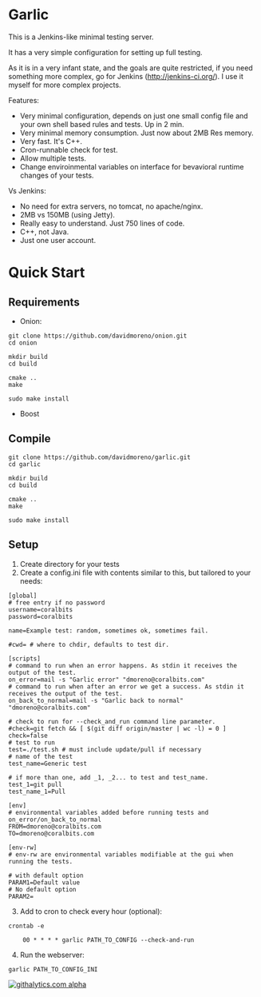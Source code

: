 Garlic
======

This is a Jenkins-like minimal testing server.

It has a very simple configuration for setting up full testing.

As it is in a very infant state, and the goals are quite restricted, if you need something
more complex, go for Jenkins (http://jenkins-ci.org/). I use it myself for more complex projects.

Features:
 * Very minimal configuration, depends on just one small config file and your own shell based rules and tests. Up in 2 min.
 * Very minimal memory consumption. Just now about 2MB Res memory. 
 * Very fast. It's C++.
 * Cron-runnable check for test.
 * Allow multiple tests.
 * Change enviroinmental variables on interface for bevavioral runtime changes of your tests.

Vs Jenkins:
 * No need for extra servers, no tomcat, no apache/nginx.
 * 2MB vs 150MB (using Jetty).
 * Really easy to understand. Just 750 lines of code.
 * C++, not Java.
 * Just one user account.

Quick Start
===========

Requirements
------------

 * Onion:

```
git clone https://github.com/davidmoreno/onion.git
cd onion

mkdir build
cd build

cmake ..
make

sudo make install
```

 * Boost

Compile
-------

```
git clone https://github.com/davidmoreno/garlic.git
cd garlic

mkdir build
cd build

cmake ..
make

sudo make install
```

Setup
-----

1. Create directory for your tests
2. Create a config.ini file with contents similar to this, but tailored to your needs:

```
[global]
# free entry if no password
username=coralbits
password=coralbits

name=Example test: random, sometimes ok, sometimes fail.

#cwd= # where to chdir, defaults to test dir.

[scripts]
# command to run when an error happens. As stdin it receives the output of the test.
on_error=mail -s "Garlic error" "dmoreno@coralbits.com"
# command to run when after an error we get a success. As stdin it receives the output of the test.
on_back_to_normal=mail -s "Garlic back to normal" "dmoreno@coralbits.com"

# check to run for --check_and_run command line parameter.
#check=git fetch && [ $(git diff origin/master | wc -l) = 0 ]
check=false
# test to run
test=./test.sh # must include update/pull if necessary
# name of the test
test_name=Generic test

# if more than one, add _1, _2... to test and test_name.
test_1=git pull
test_name_1=Pull

[env]
# environmental variables added before running tests and on_error/on_back_to_normal
FROM=dmoreno@coralbits.com
TO=dmoreno@coralbits.com

[env-rw]
# env-rw are environmental variables modifiable at the gui when running the tests.

# with default option
PARAM1=Default value
# No default option
PARAM2=
```

3. Add to cron to check every hour (optional):


```
crontab -e

	00 * * * * garlic PATH_TO_CONFIG --check-and-run
```

4. Run the webserver:


```
garlic PATH_TO_CONFIG_INI
```

[![githalytics.com alpha](https://cruel-carlota.pagodabox.com/d20adecf5166eaee302d188aeb41656d "githalytics.com")](http://githalytics.com/davidmoreno/garlic)

